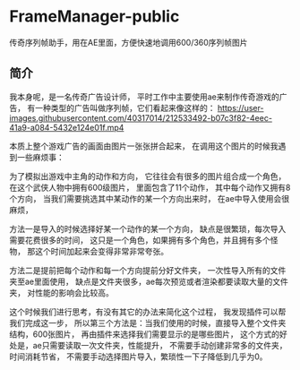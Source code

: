 # FrameManager-public
传奇序列帧助手，用在AE里面，方便快速地调用600/360序列帧图片


## 简介
我本身呢，是一名传奇广告设计师，
平时工作中主要使用ae来制作传奇游戏的广告，
有一种类型的广告叫做序列帧，它们看起来像这样的：
https://user-images.githubusercontent.com/40317014/212533492-b07c3f82-4eec-41a9-a084-5432e124e01f.mp4

本质上整个游戏广告的画面由图片一张张拼合起来，
在调用这个图片的时候我遇到一些麻烦事：

为了模拟出游戏中主角的动作和方向，
它往往会有很多的图片组合成一个角色，
在这个武侠人物中拥有600级图片，
里面包含了11个动作，
其中每个动作又拥有8个方向，
当我们需要挑选其中某动作的某一个方向出来时，
在ae中导入使用会很麻烦，

方法一是导入的时候选择好某一个动作的某一个方向，
缺点是很繁琐，每次导入需要花费很多的时间，
这只是一个角色，如果拥有多个角色，并且拥有多个怪物，
那这个时间加起来会变得非常非常夸张。

方法二是提前把每个动作和每一个方向提前分好文件夹，
一次性导入所有的文件夹至ae里面使用，
缺点是文件夹很多，ae每次预览或者渲染都要读取大量的文件夹，
对性能的影响会比较高。

这个时候我们进行思考，有没有其它的办法来简化这个过程，
我发现插件可以帮我们完成这一步，
所以第三个方法是：当我们使用的时候，直接导入整个文件夹结构，600张图片，
再由插件来选择我们需要显示的是哪些图片，
这个方式的好处是，ae只需要读取一次文件夹，性能提升，
不需要手动创建非常多的文件夹，时间消耗节省，
不需要手动选择图片导入，繁琐性一下子降低到几乎为0。


